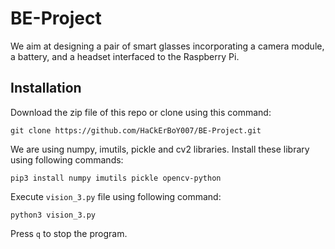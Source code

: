 # BE-Project

We aim at designing a pair of smart glasses incorporating a camera module, a battery, and a headset interfaced to the Raspberry Pi.

## Installation

Download the zip file of this repo or clone using this command:

`git clone https://github.com/HaCkErBoY007/BE-Project.git`

We are using numpy, imutils, pickle and cv2 libraries.
Install these library using following commands:

`pip3 install numpy imutils pickle opencv-python`

Execute `vision_3.py` file using following command:

`python3 vision_3.py`

Press `q` to stop the program.
